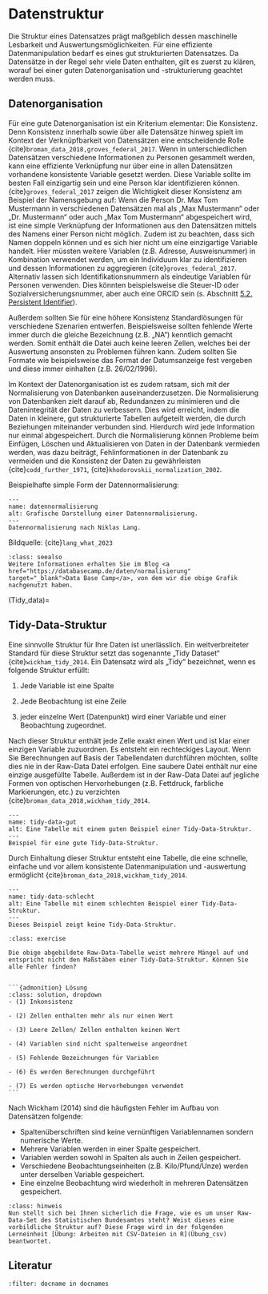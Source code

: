# Datenstruktur

Die Struktur eines Datensatzes prägt maßgeblich dessen maschinelle Lesbarkeit und Auswertungsmöglichkeiten. Für eine effiziente Datenmanipulation bedarf es eines gut strukturierten Datensatzes. Da Datensätze in der Regel sehr viele Daten enthalten, gilt es zuerst zu klären, worauf bei einer guten Datenorganisation und -strukturierung geachtet werden muss.  


## Datenorganisation

Für eine gute Datenorganisation ist ein Kriterium elementar: Die Konsistenz. Denn Konsistenz innerhalb sowie über alle Datensätze hinweg spielt im Kontext der Verknüpfbarkeit von Datensätzen eine entscheidende Rolle {cite}`broman_data_2018,groves_federal_2017`. Wenn in unterschiedlichen Datensätzen verschiedene Informationen zu Personen gesammelt werden, kann eine effiziente Verknüpfung nur über eine in allen Datensätzen vorhandene konsistente Variable gesetzt werden. Diese Variable sollte im besten Fall einzigartig sein und eine Person klar identifizieren können. {cite}`groves_federal_2017` zeigen die Wichtigkeit dieser Konsistenz am Beispiel der Namensgebung auf: Wenn die Person Dr. Max Tom Mustermann in verschiedenen Datensätzen mal als „Max Mustermann“ oder „Dr. Mustermann“ oder auch „Max Tom Mustermann“ abgespeichert wird, ist eine simple Verknüpfung der Informationen aus den Datensätzen mittels des Namens einer Person nicht möglich. Zudem ist zu beachten, dass sich Namen doppeln können und es sich hier nicht um eine einzigartige Variable handelt. Hier müssten weitere Variablen (z.B. Adresse, Ausweisnummer) in Kombination verwendet werden, um ein Individuum klar zu identifizieren und dessen Informationen zu aggregieren {cite}`groves_federal_2017`. Alternativ lassen sich Identifikationsnummern als eindeutige Variablen für Personen verwenden. Dies könnten beispielsweise die Steuer-ID oder Sozialversicherungsnummer, aber auch eine ORCID sein (s. Abschnitt [5.2. Persistent Identifier](PID)).

Außerdem sollten Sie für eine höhere Konsistenz Standardlösungen für verschiedene Szenarien entwerfen. Beispielsweise sollten fehlende Werte immer durch die gleiche Bezeichnung (z.B. „NA“) kenntlich gemacht werden. Somit enthält die Datei auch keine leeren Zellen, welches bei der Auswertung ansonsten zu Problemen führen kann. Zudem sollten Sie Formate wie beispielsweise das Format der Datumsanzeige fest vergeben und diese immer einhalten (z.B. 26/02/1996).  

Im Kontext der Datenorganisation ist es zudem ratsam, sich mit der Normalisierung von Datenbanken auseinanderzusetzen. Die Normalisierung von Datenbanken zielt darauf ab, Redundanzen zu minimieren und die Datenintegrität der Daten zu verbessern. Dies wird erreicht, indem die Daten in kleinere, gut strukturierte Tabellen aufgeteilt werden, die durch Beziehungen miteinander verbunden sind. Hierdurch wird jede Information nur einmal abgespeichert. Durch die Normalisierung können Probleme beim Einfügen, Löschen und Aktualisieren von Daten in der Datenbank vermieden werden, was dazu beiträgt, Fehlinformationen in der Datenbank zu vermeiden und die Konsistenz der Daten zu gewährleisten {cite}`codd_further_1971`, {cite}`khodorovskii_normalization_2002`. 

Beispielhafte simple Form der Datennormalisierung:

```{figure} _images/Normalisierung_Tabelle.png
---
name: datennormalisierung
alt: Grafische Darstellung einer Datennormalisierung.
---
Datennormalisierung nach Niklas Lang.
```
Bildquelle: {cite}`lang_what_2023`

```{admonition} Weitere Informationen
:class: seealso
Weitere Informationen erhalten Sie im Blog <a href="https://databasecamp.de/daten/normalisierung" target="_blank">Data Base Camp</a>, von dem wir die obige Grafik nachgenutzt haben.  
```


(Tidy_data)=
## Tidy-Data-Struktur
Eine sinnvolle Struktur für Ihre Daten ist unerlässlich. Ein weitverbreiteter Standard für diese Struktur setzt das sogenannte „Tidy Dataset“ {cite}`wickham_tidy_2014`. Ein Datensatz wird als „Tidy“ bezeichnet, wenn es folgende Struktur erfüllt:

1. Jede Variable ist eine Spalte

2. Jede Beobachtung ist eine Zeile

3. jeder einzelne Wert (Datenpunkt) wird
einer Variable und einer Beobachtung zugeordnet.

Nach dieser Struktur enthält jede Zelle exakt einen Wert und ist klar einer einzigen Variable zuzuordnen. Es entsteht ein rechteckiges Layout. Wenn Sie Berechnungen auf Basis der Tabellendaten durchführen möchten, sollte dies nie in der Raw-Data Datei erfolgen. Eine saubere Datei enthält nur eine einzige ausgefüllte Tabelle. Außerdem ist in der Raw-Data Datei auf jegliche Formen von optischen Hervorhebungen (z.B. Fettdruck, farbliche Markierungen, etc.) zu verzichten {cite}`broman_data_2018,wickham_tidy_2014`. 

```{figure} _images/tidy_data_gut.png
---
name: tidy-data-gut
alt: Eine Tabelle mit einem guten Beispiel einer Tidy-Data-Struktur.
---
Beispiel für eine gute Tidy-Data-Struktur.
```

Durch Einhaltung dieser Struktur entsteht eine Tabelle, die eine schnelle, einfache und vor allem konsistente Datenmanipulation und -auswertung ermöglicht {cite}`broman_data_2018,wickham_tidy_2014`.

```{figure} _images/tidy_data_schlecht.png
---
name: tidy-data-schlecht
alt: Eine Tabelle mit einem schlechten Beispiel einer Tidy-Data-Struktur.
---
Dieses Beispiel zeigt keine Tidy-Data-Struktur.
```

 
````{admonition} Quiz
:class: exercise

Die obige abgebildete Raw-Data-Tabelle weist mehrere Mängel auf und entspricht nicht den Maßstäben einer Tidy-Data-Struktur. Können Sie alle Fehler finden? 


```{admonition} Lösung
:class: solution, dropdown
- (1) Inkonsistenz

- (2) Zellen enthalten mehr als nur einen Wert

- (3) Leere Zellen/ Zellen enthalten keinen Wert
  
- (4) Variablen sind nicht spaltenweise angeordnet
  
- (5) Fehlende Bezeichnungen für Variablen
  
- (6) Es werden Berechnungen durchgeführt
  
- (7) Es werden optische Hervorhebungen verwendet
```
````
 
Nach Wickham (2014) sind die häufigsten Fehler im Aufbau von Datensätzen folgende:

- Spaltenüberschriften sind keine vernünftigen Variablennamen sondern numerische Werte.
- Mehrere Variablen werden in einer Spalte gespeichert.
- Variablen werden sowohl in Spalten als auch in Zeilen gespeichert.
- Verschiedene Beobachtungseinheiten (z.B. Kilo/Pfund/Unze) werden unter derselben Variable gespeichert.
- Eine einzelne Beobachtung wird wiederholt in mehreren Datensätzen gespeichert.


```{admonition} Hinweis
:class: hinweis
Nun stellt sich bei Ihnen sicherlich die Frage, wie es um unser Raw-Data-Set des Statistischen Bundesamtes steht? Weist dieses eine vorbildliche Struktur auf? Diese Frage wird in der folgenden Lerneinheit [Übung: Arbeiten mit CSV-Dateien in R](Übung_csv) beantwortet.
```

## Literatur
```{bibliography}
:filter: docname in docnames
```
